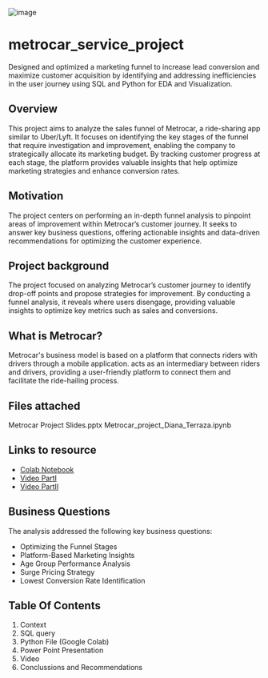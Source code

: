 ![image](https://github.com/user-attachments/assets/abbb3710-130f-49f3-bdb3-de86e15837b0)

# metrocar_service_project
Designed and optimized a marketing funnel to increase lead conversion and maximize customer acquisition by identifying and addressing inefficiencies in the user journey using SQL and Python for EDA and Visualization. 

## Overview
This project aims to analyze the sales funnel of Metrocar, a ride-sharing app similar to Uber/Lyft. It focuses on identifying the key stages of the funnel that require investigation and improvement, enabling the company to strategically allocate its marketing budget. By tracking customer progress at each stage, the platform provides valuable insights that help optimize marketing strategies and enhance conversion rates.

## Motivation
The project centers on performing an in-depth funnel analysis to pinpoint areas of improvement within Metrocar’s customer journey. It seeks to answer key business questions, offering actionable insights and data-driven recommendations for optimizing the customer experience.

## Project background 
The project focused on analyzing Metrocar’s customer journey to identify drop-off points and propose strategies for improvement. By conducting a funnel analysis, it reveals where users disengage, providing valuable insights to optimize key metrics such as sales and conversions.

## What is Metrocar?
Metrocar's business model is based on a platform that connects riders with drivers through a mobile application. acts as an intermediary between riders and drivers, providing a user-friendly platform to connect them and facilitate the ride-hailing process.

## Files attached 

Metrocar Project Slides.pptx
Metrocar_project_Diana_Terraza.ipynb

## Links to resource

- [Colab Notebook](https://colab.research.google.com/drive/1pvm6u5kE7ZJ6JfSj2WRIBXXqqCShEfn-?usp=sharing)
- [Video PartI](https://www.loom.com/share/6bc68cf5b73c489e8cec66f8124b4bb2?sid=6ef0b7ea-e695-4f4c-bb23-3796aa2aeac8)
- [Video PartII](https://www.loom.com/share/0266c5263ba54daca4c1b122e1520d75?sid=239a3a07-6cbd-4b76-a74c-e135ca2bc921)


## Business Questions
The analysis addressed the following key business questions:

* Optimizing the Funnel Stages
* Platform-Based Marketing Insights
* Age Group Performance Analysis
* Surge Pricing Strategy
* Lowest Conversion Rate Identification

## Table Of Contents

1. Context
2. SQL query
3. Python File (Google Colab)
4. Power Point Presentation
5. Video
6. Conclussions and Recommendations
 
